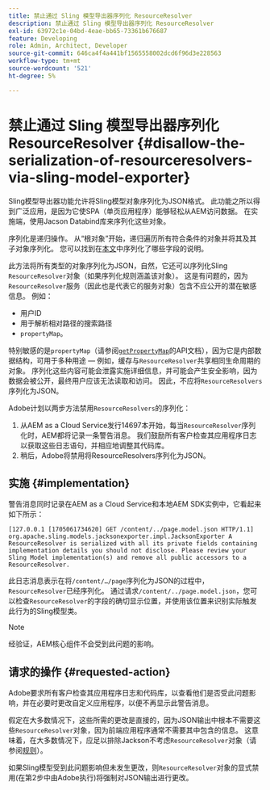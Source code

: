 ```yaml
---
title: 禁止通过 Sling 模型导出器序列化 ResourceResolver
description: 禁止通过 Sling 模型导出器序列化 ResourceResolver
exl-id: 63972c1e-04bd-4eae-bb65-73361b676687
feature: Developing
role: Admin, Architect, Developer
source-git-commit: 646ca4f4a441bf1565558002dcd6f96d3e228563
workflow-type: tm+mt
source-wordcount: '521'
ht-degree: 5%

---
```


# 禁止通过 Sling 模型导出器序列化 ResourceResolver {#disallow-the-serialization-of-resourceresolvers-via-sling-model-exporter}

Sling模型导出器功能允许将Sling模型对象序列化为JSON格式。 此功能之所以得到广泛应用，是因为它使SPA（单页应用程序）能够轻松从AEM访问数据。 在实施端，使用Jacson Databind库来序列化这些对象。

序列化是递归操作。 从“根对象”开始，递归遍历所有符合条件的对象并将其及其子对象序列化。 您可以找到在[本文](https://www.baeldung.com/jackson-field-serializable-deserializable-or-not)中序列化了哪些字段的说明。

此方法将所有类型的对象序列化为JSON，自然，它还可以序列化Sling `ResourceResolver`对象（如果序列化规则涵盖该对象）。 这是有问题的，因为`ResourceResolver`服务（因此也是代表它的服务对象）包含不应公开的潜在敏感信息。 例如：

* 用户ID
* 用于解析相对路径的搜索路径
* `propertyMap`。

特别敏感的是`propertyMap`（请参阅[`getPropertyMap`](https://sling.apache.org/apidocs/sling12/org/apache/sling/api/resource/ResourceResolver.html#getPropertyMap--)的API文档），因为它是内部数据结构，可用于多种用途 — 例如，缓存与`ResourceResolver`共享相同生命周期的对象。 序列化这些内容可能会泄露实施详细信息，并可能会产生安全影响，因为数据会被公开，最终用户应该无法读取和访问。 因此，不应将`ResourceResolvers`序列化为JSON。

Adobe计划以两步方法禁用`ResourceResolvers`的序列化：

1. 从AEM as a Cloud Service发行14697本开始，每当`ResourceResolver`序列化时，AEM都将记录一条警告消息。 我们鼓励所有客户检查其应用程序日志以获取这些日志语句，并相应地调整其代码库。
1. 稍后，Adobe将禁用将ResourceResolvers序列化为JSON。

## 实施 {#implementation}

警告消息同时记录在AEM as a Cloud Service和本地AEM SDK实例中，它看起来如下所示：

```
[127.0.0.1 [1705061734620] GET /content/../page.model.json HTTP/1.1] org.apache.sling.models.jacksonexporter.impl.JacksonExporter A ResourceResolver is serialized with all its private fields containing implementation details you should not disclose. Please review your Sling Model implementation(s) and remove all public accessors to a ResourceResolver.
```

此日志消息表示在将`/content/…/page`序列化为JSON的过程中，`ResourceResolver`已经序列化。 通过请求`/content/../page.model.json`，您可以检查`ResourceResolver`的字段的确切显示位置，并使用该位置来识别实际触发此行为的Sling模型类。


>[!NOTE]
>
>经验证，AEM核心组件不会受到此问题的影响。

## 请求的操作 {#requested-action}

Adobe要求所有客户检查其应用程序日志和代码库，以查看他们是否受此问题影响，并在必要时更改自定义应用程序，以便不再显示此警告消息。

假定在大多数情况下，这些所需的更改是直接的，因为JSON输出中根本不需要这些`ResourceResolver`对象，因为前端应用程序通常不需要其中包含的信息。 这意味着，在大多数情况下，应足以排除Jackson不考虑`ResourceResolver`对象（请参阅[规则](https://www.baeldung.com/jackson-field-serializable-deserializable-or-not)）。

如果Sling模型受到此问题影响但未发生更改，则`ResourceResolver`对象的显式禁用(在第2步中由Adobe执行)将强制对JSON输出进行更改。
